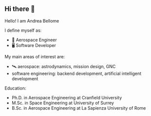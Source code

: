 ## Hi there 👋

Hello! I am Andrea Bellome

I define myself as:
- 🚀 Aerospace Engineer
- 🖥 Software Developer

My main areas of interest are:
- :artificial_satellite: aerospace: astrodynamics, mission design, GNC
- software engineering: backend development, artificial intelligent development

Education:
- Ph.D. in Aerospace Engineering at Cranfield University
- M.Sc. in Space Engineering at University of Surrey
- B.Sc. in Aerospace Engineering at La Sapienza University of Rome

<!--
**andreabellome/andreabellome** is a ✨ _special_ ✨ repository because its `README.md` (this file) appears on your GitHub profile.

Here are some ideas to get you started:

- 🔭 I’m currently working on ...
- 🌱 I’m currently learning ...
- 👯 I’m looking to collaborate on ...
- 🤔 I’m looking for help with ...
- 💬 Ask me about ...
- 📫 How to reach me: ...
- 😄 Pronouns: ...
- ⚡ Fun fact: ...
-->
